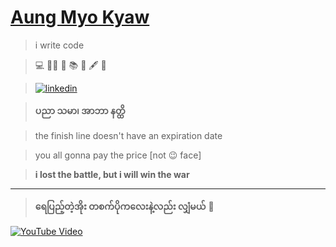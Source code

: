 # [Aung Myo Kyaw](https://www.aungmyokyaw.com)

> i write code

> 💻 🧘‍♂️ 📝 📚 📖 🖋️ 🌼

> [![linkedin](https://img.shields.io/badge/LinkedIn-0077B5?style=for-the-badge&logo=linkedin&logoColor=white)](https://www.linkedin.com/in/aungmyokyaw/)

> **ပညာ သမာ၊ အာဘာ နတ္ထိ**

> the finish line doesn't have an expiration date

> you all gonna pay the price [not 😉 face]

> **i lost the battle, but i will win the war**

---

> **ရေပြည့်တဲ့အိုး တစက်ပိုကလေးနဲ့လည်း လျှံမယ်** 🎵

[![YouTube Video](https://img.shields.io/badge/Play%20on-YouTube-red?style=for-the-badge&logo=youtube)](https://youtu.be/clBJT74Nu2Y)
